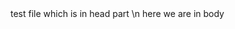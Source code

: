 <html>
<head>
test file which is in head part
<body> \n
here we are in body
</body>
</head>
</html>
